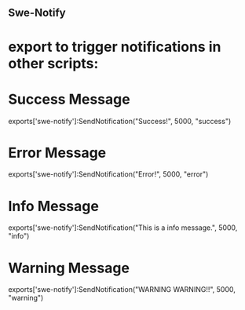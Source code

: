 ## Swe-Notify

# export to trigger notifications in other scripts:

# Success Message
exports['swe-notify']:SendNotification("Success!", 5000, "success")

# Error Message
exports['swe-notify']:SendNotification("Error!", 5000, "error")

# Info Message
exports['swe-notify']:SendNotification("This is a info message.", 5000, "info")

# Warning Message
exports['swe-notify']:SendNotification("WARNING WARNING!!", 5000, "warning")